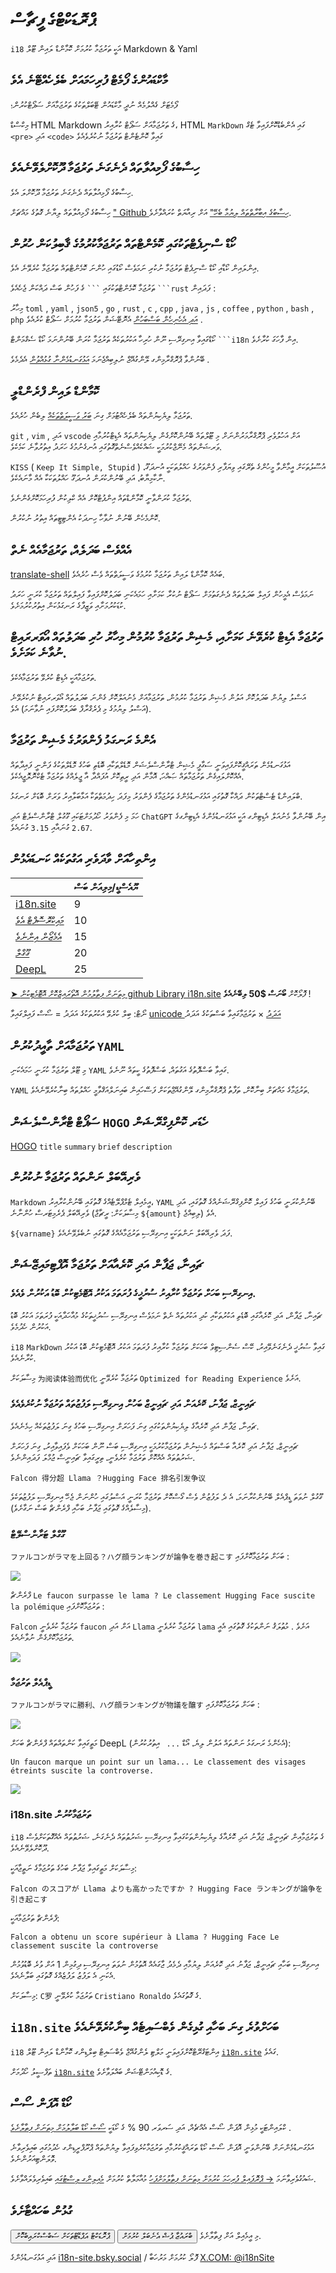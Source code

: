 # ޕްރޮޑަކްޓްގެ ފީޗާސް

`i18` އަކީ ތަރުޖަމާ ކުރުމަށް ކޮމާންޑް ލައިން ޓޫލް Markdown & Yaml

## މާކްޑައުންގެ ފޯމެޓް ފުރިހަމައަށް ބެލެހެއްޓޭނެ އެވެ

ފޯމެޓަށް ގެއްލުމެއް ނުދީ މާކްޑައުން ޓޭބަލްތަކުގެ ތަރުޖަމާއަށް ސަޕޯޓްކުރުން؛

މިކްސްޑް HTML Markdown ގެ ތަރުޖަމާއަށް ސަޕޯޓް ކުރާއިރު، HTML `MarkDown` ގައި އެންބެޑްކޮށްފައިވާ ޓެގް `<pre>` އަދި `<code>` ގައިވާ ކޮންޓެންޓް ތަރުޖަމާ ނުކުރެވެއެވެ

## ހިސާބުގެ ފޯމިއުލާތައް ދެނެގަނެ ތަރުޖަމާ ދޫކޮށްލެވޭނެއެވެ

ހިސާބުގެ ފޯމިއުލާތައް ދެނެގަނެ ތަރުޖަމާ ދޫކޮށްލަ އެވެ.

ހިސާބުގެ ފޯމިއުލާތައް ލިޔާނެ ގޮތުގެ މައްޗަށް [" Github ހިސާބުގެ އިބާރާތްތައް ލިޔުމާ ބެހޭ"](https://docs.github.com/get-started/writing-on-github/working-with-advanced-formatting/writing-mathematical-expressions#about-writing-mathematical-expressions) އަށް ރިއާޔަތް ކުރައްވާށެވެ.

## ކޯޑް ސްނިޕެޓްތަކުގައި ކޮމެންޓްތައް ތަރުޖަމާކުރުމުގެ ޤާބިލުކަން ހުރުން

އިންލައިން ކޯޑާއި ކޯޑް ސްނިޕެޓް ތަރުޖަމާ ނުކުރި ނަމަވެސް ކޯޑުގައި ހުންނަ ކޮމެންޓްތައް ތަރުޖަމާ ކުރެވޭނެ އެވެ.

ތަރުޖަމާ ކޮމެންޓްތަކުގައި ` ``` ` ގެ ފަހުން ބަސް ދައްކަން ޖެހެއެވެ ` ```rust ` ފަދައިން :

މިހާރު `toml` , `yaml` , `json5` , `go` , `rust` , `c` , `cpp` , `java` , `js` , `coffee` , `python` , `bash` , `php` [އަދި އެހެނިހެން ބަސްބަހުން](https://github.com/i18n-site/rust/blob/main/getc/src/style.rs#L14) އެނޮޓޭޝަން ތަރުޖަމާ ކުރުމަށް ސަޕޯޓް ކުރެއެވެ .

ކޯޑްގައިވާ އިނގިރޭސި ނޫން ހުރިހާ އަކުރުތަކެއް ތަރުޖަމާ ކުރަން ބޭނުންނަމަ ކޯޑް ސެގްމަންޓް ` ```i18n ` އިން ފާހަގަ ކުރާށެވެ.

ބޭނުންވާ ޕްރޮގްރާމިންގ ލޭންގުއޭޖް ނުލިބިއްޖެނަމަ [އަޅުގަނޑުމެންނާ ގުޅުއްވުން](https://groups.google.com/g/i18n-site) އެދެމެވެ .

## ކޮމާންޑް ލައިން ފްރެންޑްލީ

ތަރުޖަމާ ލިޔެކިޔުންތައް ބެލެހެއްޓުމަށް ގިނަ [ބަރު ވަސީލަތްތަކެއް](https://www.capterra.com/translation-management-software) ލިބެން ހުރެއެވެ.

`git` , `vim` , އަދި `vscode` އަށް އަހުލުވެރި ޕްރޮގްރާމަރުންނަށް މި ޓޫލްތައް ބޭނުންކޮށްގެން ލިޔެކިޔުންތައް އެޑިޓްކުރުމާއި ވަރޝަންތައް މެނޭޖްކުރުމަކީ ޝައްކެއްވެސްނެތްގޮތުގައި އުނގެނުމުގެ ހަރަދު އިތުރުވާނެ ކަމެކެވެ.

`KISS` ( `Keep It Simple, Stupid` ) އުސޫލުތަކަށް އީމާންވާ މީހުންގެ ތެރޭގައި ވިޔަފާރި ފެންވަރުގެ ހައްލުތަކަކީ އުނދަގޫ، ނާކާމިޔާބު، އަދި ބޭނުންކުރަން އުނދަގޫ ހައްލުތަކަކާ އެއް މާނައެކެވެ.

ތަރުޖަމާ ކުރަންވާނީ ކޮމާންޑްތައް އިންޕުޓްކޮށް އެއް ކްލިކުން ފުރިހަމަކޮށްގެންނެވެ.

ކޮންމެހެން ބޭނުން ނުވާހާ ހިނދަކު އެންޓިޓީތައް އިތުރު ނުކުރުން.

## އެއްވެސް ބަދަލެއް، ތަރުޖަމާއެއް ނެތް

[translate-shell](https://github.com/soimort/translate-shell) ބައެއް ކޮމާންޑް ލައިން ތަރުޖަމާ ކުރުމުގެ ވަސީލަތްތައް ވެސް ހުރެއެވެ.

ނަމަވެސް އެމީހުން ފައިލް ބަދަލުތައް ދެނެގަތުމަށް ސަޕޯޓް ނުކުރާ ކަމަށާއި ހަމައެކަނި ބަދަލުކޮށްފައިވާ ފައިލްތައް ތަރުޖަމާ ކުރަނީ ހަރަދު ކުޑަކުރުމަށާއި ވަޒީފާގެ ރަނގަޅުކަން އިތުރުކުރުމަށެވެ.

## ތަރުޖަމާ އެޑިޓް ކުރެވޭނެ ކަމަށާއި، މެޝިން ތަރުޖަމާ ކުރުމުން މިހާރު ހުރި ބަދަލުތައް އޯވަރރައިޓް ނުވާނެ ކަމަށެވެ.

ތަރުޖަމާއަކީ އެޑިޓް ކުރެވޭ ތަރުޖަމާއެކެވެ.

އަސްލު ލިޔުން ބަދަލުކޮށް އަލުން މެޝިން ތަރުޖަމާ ކުރުމުން، ތަރުޖަމާއަށް މެނުއަލްކޮށް ގެންނަ ބަދަލުތައް އޯވަރރައިޓް ނުކުރެވޭނެ (އަސްލު ލިޔުމުގެ މި ޕެރެގްރާފް ބަދަލުކޮށްފައި ނުވާނަމަ) އެވެ.

## އެންމެ ރަނގަޅު ފެންވަރުގެ މެޝިން ތަރުޖަމާ

އަޅުގަނޑުމެން ތަރައްޤީކޮށްފައިވަނީ ސަގާފީ މެޝިން ޓްރާންސްލެޝަން މޮޑެލްތަކާއި ބޮޑެތި ބަހުގެ މޮޑެލްތަކުގެ ފަންނީ ފައިދާތައް އެއްކޮށްލައިގެން ތަރުޖަމާތައް ޞައްޙަ، އޮމާން އަދި ރީތިކޮށް އުފައްދާ އާ ޖީލެއްގެ ތަރުޖަމާ ޓެކްނޮލޮޖީއެކެވެ.

ބްލައިންޑް ޓެސްޓްތަކުން ދައްކާ ގޮތުގައި އަޅުގަނޑުމެންގެ ތަރުޖަމާގެ ފެންވަރު މިފަދަ ހިދުމަތްތަކާ އަޅާބަލާއިރު ވަރަށް ބޮޑަށް ރަނގަޅު.

ހަމަ މި ފެންވަރު ހޯދުމަށްޓަކައި ގޫގުލް ޓްރާންސްލެޓް އަދި `ChatGPT` އިން ބޭނުންވާ މެނުއަލް އެޑިޓިންގ އަކީ އަޅުގަނޑުމެންގެ އެޑިޓިންގގެ `2.67` ގުނައާއި `3.15` ގުނައެވެ.

## <a rel=id href="#price" id="price"></a> އިންތިހާއަށް ވާދަވެރި އަގުތަކެއް ކަނޑައެޅުން

|                                                                                   | ޔޫއެސްޑީ/މިލިއަން ބަސް |
| --------------------------------------------------------------------------------- | ------------- |
| [i18n.site](https://i18n.site)                                                    | 9             |
| [މައިކްރޮސޮފްޓް އެވެ](https://azure.microsoft.com/pricing/details/cognitive-services/translator) | 10            |
| [އެމެޒޯން އިންނެވެ](https://aws.amazon.com/translate/pricing)                                | 15            |
| [ގޫގްލް](https://cloud.google.com/translate/pricing)                                | 20            |
| [DeepL](https://www.deepl.com/zh/pro#developer)                                  | 25            |

[➤ މިތަނަށް ފިތާލުމުން އޮތޯރައިޒްކޮށް އޮޓޮމެޓިކުން github Library i18n.site](https://github.com/login/oauth/authorize?client_id=Ov23liuGAmK0plc9FgB3&amp;scope=user:email,user:follow,public_repo) ފޮލޯކޮށް **ބޯނަސް $50 ލިބޭނެއެވެ** !

ނޯޓް: ބިލް ކުރެވޭ އަކުރުތަކުގެ އަދަދު = ސޯސް ފައިލްގައިވާ [unicode އަދަދު](https://en.wikipedia.org/wiki/Unicode) × ތަރުޖަމާގައިވާ ބަސްތަކުގެ އަދަދު

## ތަރުޖަމާއަށް ތާއީދުކުރުން `YAML`

މި ޓޫލް ތަރުޖަމާ ކުރަނީ ހަމައެކަނި `YAML` ގައިވާ ބަސްފޮތުގެ އަގުތައް، ބަސްފޮތުގެ ކީތައް ނޫނެވެ.

`YAML` ތަރުޖަމާގެ މައްޗަށް ބިނާކޮށް، ތަފާތު ޕްރޮގްރާމިންގ ލޭންގުއޭޖްތަކަށް ފަސޭހައިން ބައިނަލްއަޤްވާމީ ހައްލުތައް ބިނާކުރެވޭނެއެވެ.

## ސަޕޯޓް ޓްރާންސްލެޝަން `HOGO` ހެޑަރ ކޮންފިގްރޭޝަން

[HOGO](https://github.com/gohugoio/hugo) `title` `summary` `brief` `description`

## ވެރިއޭބަލް ނަންތައް ތަރުޖަމާ ނުކުރުން

`Markdown` އީމެއިލް ޓެމްޕްލޭޓެއްގެ ގޮތުގައި ބޭނުންކުރާއިރު، `YAML` ބޭނުންކުރަނީ ބަހުގެ ފައިލް ކޮންފިގްރޭޝަނެއްގެ ގޮތުގައި، އަދި ވެރިއޭބަލް ޕެރެމިޓަރސް ހުންނާނެ (މިސާލަކަށް: ރީޗާޖް `${amount}` ލިބިއްޖެ) އެވެ.

`${varname}` ފަދަ ވެރިއޭބަލް ނަންތަކަކީ އިނގިރޭސި ތަރުޖަމާއެއްގެ ގޮތުގައި ނުބެލެވޭނެއެވެ.

## ޗައިނާ، ޖަޕާން އަދި ކޮރެއާއަށް ތަރުޖަމާ އޮޕްޓިމައިޒޭޝަން

### އިނގިރޭސި ބަހަށް ތަރުޖަމާ ކުރާއިރު ސުރުޚީގެ ފުރަތަމަ އަކުރު އޮޓޮމެޓިކުން ބޮޑު އަކުރުން ވެއެވެ.

ޗައިނާ، ޖަޕާން، އަދި ކޮރެއާގައި ބޮޑެތި އަކުރުތަކާއި ކުދި އަކުރުތައް ނެތް ނަމަވެސް އިނގިރޭސި ސުރުޚީތަކުގެ މުއާހަދާއަކީ ފުރަތަމަ އަކުރު ބޮޑު އަކުރުން ހެދުމެވެ.

`i18` `MarkDown` ގައިވާ ސުރުޚީ ދެނެގަނެވޭއިރު، ކޭސް ސެންސިޓިވް ބަހަކަށް ތަރުޖަމާ ކުރާއިރު ފުރަތަމަ އަކުރު އޮޓޮމެޓިކުން ބޮޑު އަކުރު ކުރާނެއެވެ.

މިސާލަކަށް `为阅读体验而优化` ތަރުޖަމާ ކުރެވޭނީ `Optimized for Reading Experience` އަށެވެ.

### ޗައިނީޒް، ޖަޕާނު، ކޮރެއަން އަދި ޗައިނީޒް ބަހުން އިނގިރޭސި ލަފުޒުތައް ތަރުޖަމާ ނުކުރެވެއެވެ

ޗައިނާ، ޖަޕާން އަދި ކޮރެއާގެ ލިޔެކިޔުންތަކުގައި ގިނަ ފަހަރަށް އިނގިރޭސި ބަހުގެ ގިނަ ލަފުޒުތަކެއް ހިމެނެއެވެ.

ޗައިނީޒް، ޖަޕާނު އަދި ކޮރެއާ ބަސްތައް މެޝިނުން ތަރުޖަމާކުރުމަކީ އިނގިރޭސި ބަސް ނޫން ބަހަކަށް ވެފައިވާއިރު، ގިނަ ފަހަރަށް ޝަރުޠުތައް އެއްކޮށް ތަރުޖަމާ ކުރެވެނީ، ތިރީގައިވާ ޗައިނީސް ޖުމްލަ ފަދައިންނެވެ.

`Falcon 得分超 Llama ？Hugging Face 排名引发争议`

ގޫގުލް ނުވަތަ ޑީޕްއެލް ބޭނުންކުރާނަމަ، އެ ދެ ލަފުޒުން ވެސް ގޯސްކޮށް ތަރުޖަމާ ކުރަނީ އަސްލުގައި ހުންނަން ޖެހޭ އިނގިރޭސި ލަފުޒުތަކެވެ (މިސާލެއްގެ ގޮތުގައި ޖަޕާނު ބަހާއި ފްރެންޗް ބަސް ނަގާށެވެ).

### ގޫގްލް ޓަރާންސްލޭޓް

`ファルコンがラマを上回る？ハグ顔ランキングが論争を巻き起こす` ބަހަށް ތަރުޖަމާކޮށްފައި :

![](//p.3ti.site/1720199391.avif)

ފްރެންޗް `Le faucon surpasse le lama ? Le classement Hugging Face suscite la polémique` ތަރުޖަމާކޮށްފައި :

`Falcon` ތަރުޖަމާ ކުރެވެނީ `faucon` އަށް އަދި `Llama` ތަރުޖަމާ ކުރެވެނީ `lama` އަށެވެ . މުޠުލަޤު ނަންތަކުގެ ގޮތުގައި އެއީ ތަރުޖަމާކޮށްގެން ނުވާނެއެވެ.

![](//p.3ti.site/1720199451.avif)

### ޑީޕްއެލް ތަރުޖަމާ

`ファルコンがラマに勝利、ハグ顔ランキングが物議を醸す` ބަހަށް ތަރުޖަމާކޮށްފައި :

![](//p.3ti.site/1720199550.avif)

މަތީގައިވާ ކަންތައްތައް ފްރެންޗް ބަހަށް DeepL (އެހެންމެ ރަނގަޅު ނަންތައް އަލުން ލިޔެ، އޯޑް `... ` އިތުރުކުރުން):

`Un faucon marque un point sur un lama... Le classement des visages étreints suscite la controverse. `

![](//p.3ti.site/1720199603.avif)

### i18n.site ތަރުޖަމާކުރުން

`i18` ގެ ތަރުޖަމާއިން ޗައިނީޒް، ޖަޕާނު އަދި ކޮރެއާގެ ލިޔެކިޔުންތަކުގައިވާ އިނގިރޭސި ޝަރުޠުތައް ދެނެގަނެ، ޝަރުޠުތައް އެއްގޮތަކަށްވެސް ދޫކޮށްލެވޭނެއެވެ.

މިސާލަކަށް މަތީގައިވާ ޖަޕާނު ބަހުގެ ތަރުޖަމާގެ ނަތީޖާއަކީ:

`Falcon のスコアが Llama よりも高かったですか ? Hugging Face ランキングが論争を引き起こす`

ފްރެންޗް ތަރުޖަމާއަކީ:

`Falcon a obtenu un score supérieur à Llama ? Hugging Face Le classement suscite la controverse`

އިނގިރޭސި ބަހާއި ޗައިނީޒް، ޖަޕާނު އަދި ކޮރެއަން ލިޔުމާއި ދެމެދު ޖާގައެއް އޮތުމުން ނުވަތަ އިނގިރޭސި ދިގުމިން 1 އަށް ވުރެ ބޮޑުވުމުން އެކަނި އެ ލަފުޒު ލަފުޒެއްގެ ގޮތުގައި ބަލާނެއެވެ.

މިސާލަކަށް: `C罗` ތަރުޖަމާ ކުރެވޭނީ `Cristiano Ronaldo` ގެ ގޮތުގައެވެ.

## `i18n.site` ބަހަށްވުރެ ގިނަ ބަހާއި ގުޅިގެން ވެބްސައިޓެއް ބިނާކުރެވޭނެއެވެ

`i18` އިންޓަގްރޭޓްކޮށްފައިވަނީ މަލްޓި ލެންގުއޭޖް ވެބްސައިޓް ބިލްޑިންގ ކޮމާންޑް ލައިން ޓޫލް [`i18n.site`](/i18n.site) ގައެވެ.

ތަފްސީލު ހޯދުމަށް [`i18n.site`](/i18n.site) ގެ ޑޮކިއުމަންޓޭޝަން ބައްލަވާށެވެ.

## ކޯޑް އޮޕަން ސޯސް

ކްލައިންޓަކީ މުޅިން އޮޕަން ސޯސް އެއްޗެއް، އަދި ސަރވަރ 90 % ގެ ކޯޑަކީ [ސޯސް ކޯޑް ބަލާލުމަށް މިތަނަށް ފިތާލާށެވެ](/i18n.site/c/src) .

އަޅުގަނޑުމެންނަށް ބޭނުންވަނީ އޮޕަން ސޯސް ކޯޑް ތަރައްޤީކުރުމާއި ތަރުޖަމާކުރެވިފައިވާ ލިޔުންތައް ޕްރޫފްރީޑިންގ ހެދުމުގައި ބައިވެރިވާނެ ވޮލަންޓިއަރުންނެވެ.

ޝައުގުވެރިވާނަމަ [→ ޕްރޮފައިލް ފުރިހަމަ ކުރުމަށް މިތަނަށް ފިތާލުމަށްފަހު](https://ggl.link/i18n) މުއާމަލާތް ކުރުމަށް [މެއިލިންގ ލިސްޓުގައި](https://groups.google.com/u/2/g/i18n-site) ބައިވެރިވެލައްވާށެވެ.

## ގުޅުން ބަހައްޓާށެވެ

<button onclick="mailsub()">ޕްރޮޑަކްޓް އަޕްޑޭޓްތަކަށް ސަބްސްކްރައިބްކޮށް</button> <button onclick="webpush()">ބްރައުޒާ ޕުޝް އެނެބަލް ކުރުމަށް</button> މި އީމެއިލް އަށް ފިތާލާށެވެ.

އަދި އަޅުގަނޑުމެންގެ [i18n-site.bsky.social](https://bsky.app/profile/i18n-site.bsky.social) / ފޮލޯ ކުރުމަށް މަރުހަބާ [X.COM: @i18nSite](https://x.com/i18nSite)
